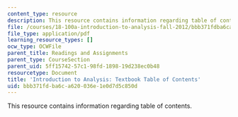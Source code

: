 ```yaml
---
content_type: resource
description: This resource contains information regarding table of contents.
file: /courses/18-100a-introduction-to-analysis-fall-2012/bbb371fdba6ca620036e1e0d7d5c850d_MIT18_100AF12_Tab_of_Cont.pdf
file_type: application/pdf
learning_resource_types: []
ocw_type: OCWFile
parent_title: Readings and Assignments
parent_type: CourseSection
parent_uid: 5ff15742-57c1-98fd-1898-19d238ec0b48
resourcetype: Document
title: 'Introduction to Analysis: Textbook Table of Contents'
uid: bbb371fd-ba6c-a620-036e-1e0d7d5c850d
---
```

This resource contains information regarding table of contents.

